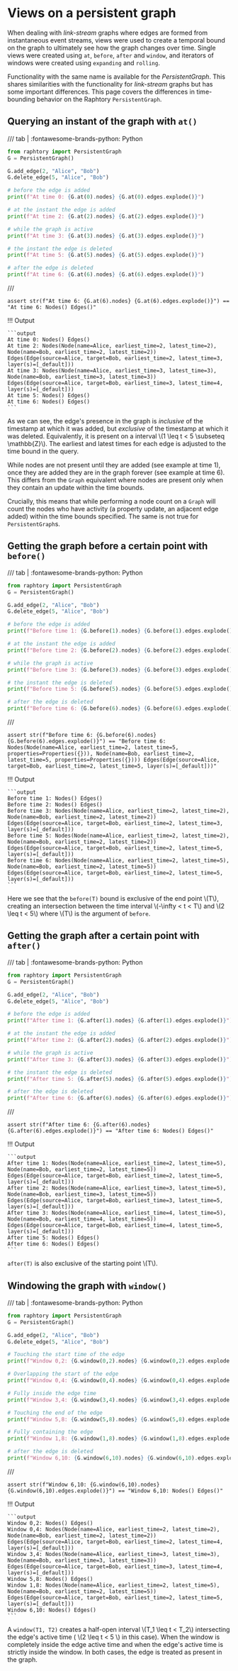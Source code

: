 # Views on a persistent graph

<script
  src="https://cdn.mathjax.org/mathjax/latest/MathJax.js?config=TeX-AMS-MML_HTMLorMML"
  type="text/javascript">
</script>

When dealing with *link-stream* graphs where edges are formed from instantaneous event streams, views were used to create a temporal bound on the graph to ultimately see how the graph changes over time. Single views were created using `at`, `before`, `after` and `window`, and iterators of windows were created using `expanding` and `rolling`.

Functionality with the same name is available for the *PersistentGraph*. This shares similarities with the functionality for *link-stream* graphs but has some important differences. This page covers the differences in time-bounding behavior on the Raphtory `PersistentGraph`.

## Querying an instant of the graph with `at()`

/// tab | :fontawesome-brands-python: Python
```python
from raphtory import PersistentGraph
G = PersistentGraph()

G.add_edge(2, "Alice", "Bob")
G.delete_edge(5, "Alice", "Bob")

# before the edge is added
print(f"At time 0: {G.at(0).nodes} {G.at(0).edges.explode()}")

# at the instant the edge is added
print(f"At time 2: {G.at(2).nodes} {G.at(2).edges.explode()}")

# while the graph is active
print(f"At time 3: {G.at(3).nodes} {G.at(3).edges.explode()}")

# the instant the edge is deleted
print(f"At time 5: {G.at(5).nodes} {G.at(5).edges.explode()}")

# after the edge is deleted
print(f"At time 6: {G.at(6).nodes} {G.at(6).edges.explode()}")
```
///

```{.python continuation hide}
assert str(f"At time 6: {G.at(6).nodes} {G.at(6).edges.explode()}") == "At time 6: Nodes() Edges()"
```

!!! Output

    ```output
    At time 0: Nodes() Edges()
    At time 2: Nodes(Node(name=Alice, earliest_time=2, latest_time=2), Node(name=Bob, earliest_time=2, latest_time=2)) Edges(Edge(source=Alice, target=Bob, earliest_time=2, latest_time=3, layer(s)=[_default]))
    At time 3: Nodes(Node(name=Alice, earliest_time=3, latest_time=3), Node(name=Bob, earliest_time=3, latest_time=3)) Edges(Edge(source=Alice, target=Bob, earliest_time=3, latest_time=4, layer(s)=[_default]))
    At time 5: Nodes() Edges()
    At time 6: Nodes() Edges()
    ```

As we can see, the edge's presence in the graph is _inclusive_ of the timestamp at which it was added, but _exclusive_ of the timestamp at which it was deleted. Equivalently, it is present on a interval \\(1 \leq t < 5 \subseteq \mathbb{Z}\\). The earliest and latest times for each edge is adjusted to the time bound in the query.

While nodes are not present until they are added (see example at time 1), once they are added they are in the graph forever (see example at time 6). This differs from the `Graph` equivalent where nodes are present only when they contain an update within the time bounds. 

Crucially, this means that while performing a node count on a `Graph` will count the nodes who have activity (a property update, an adjacent edge added) within the time bounds specified. The same is not true for `PersistentGraph`s.

## Getting the graph before a certain point with `before()`

/// tab | :fontawesome-brands-python: Python
```python
from raphtory import PersistentGraph
G = PersistentGraph()

G.add_edge(2, "Alice", "Bob")
G.delete_edge(5, "Alice", "Bob")

# before the edge is added
print(f"Before time 1: {G.before(1).nodes} {G.before(1).edges.explode()}")

# at the instant the edge is added
print(f"Before time 2: {G.before(2).nodes} {G.before(2).edges.explode()}")

# while the graph is active
print(f"Before time 3: {G.before(3).nodes} {G.before(3).edges.explode()}")

# the instant the edge is deleted
print(f"Before time 5: {G.before(5).nodes} {G.before(5).edges.explode()}")

# after the edge is deleted
print(f"Before time 6: {G.before(6).nodes} {G.before(6).edges.explode()}")
```
///

```{.python continuation hide}
assert str(f"Before time 6: {G.before(6).nodes} {G.before(6).edges.explode()}") == "Before time 6: Nodes(Node(name=Alice, earliest_time=2, latest_time=5, properties=Properties({})), Node(name=Bob, earliest_time=2, latest_time=5, properties=Properties({}))) Edges(Edge(source=Alice, target=Bob, earliest_time=2, latest_time=5, layer(s)=[_default]))"
```

!!! Output

    ```output
    Before time 1: Nodes() Edges()
    Before time 2: Nodes() Edges()
    Before time 3: Nodes(Node(name=Alice, earliest_time=2, latest_time=2), Node(name=Bob, earliest_time=2, latest_time=2)) Edges(Edge(source=Alice, target=Bob, earliest_time=2, latest_time=3, layer(s)=[_default]))
    Before time 5: Nodes(Node(name=Alice, earliest_time=2, latest_time=2), Node(name=Bob, earliest_time=2, latest_time=2)) Edges(Edge(source=Alice, target=Bob, earliest_time=2, latest_time=5, layer(s)=[_default]))
    Before time 6: Nodes(Node(name=Alice, earliest_time=2, latest_time=5), Node(name=Bob, earliest_time=2, latest_time=5)) Edges(Edge(source=Alice, target=Bob, earliest_time=2, latest_time=5, layer(s)=[_default]))
    ```

Here we see that the `before(T)` bound is exclusive of the end point \\(T\\), creating an intersection between the time interval \\(-\infty < t < T\\) and \\(2 \leq t < 5\\) where \\(T\\) is the argument of `before`.

## Getting the graph after a certain point with `after()`

/// tab | :fontawesome-brands-python: Python
```python
from raphtory import PersistentGraph
G = PersistentGraph()

G.add_edge(2, "Alice", "Bob")
G.delete_edge(5, "Alice", "Bob")

# before the edge is added
print(f"After time 1: {G.after(1).nodes} {G.after(1).edges.explode()}")

# at the instant the edge is added
print(f"After time 2: {G.after(2).nodes} {G.after(2).edges.explode()}")

# while the graph is active
print(f"After time 3: {G.after(3).nodes} {G.after(3).edges.explode()}")

# the instant the edge is deleted
print(f"After time 5: {G.after(5).nodes} {G.after(5).edges.explode()}")

# after the edge is deleted
print(f"After time 6: {G.after(6).nodes} {G.after(6).edges.explode()}")
```
///

```{.python continuation hide}
assert str(f"After time 6: {G.after(6).nodes} {G.after(6).edges.explode()}") == "After time 6: Nodes() Edges()"
```

!!! Output

    ```output
    After time 1: Nodes(Node(name=Alice, earliest_time=2, latest_time=5), Node(name=Bob, earliest_time=2, latest_time=5)) Edges(Edge(source=Alice, target=Bob, earliest_time=2, latest_time=5, layer(s)=[_default]))
    After time 2: Nodes(Node(name=Alice, earliest_time=3, latest_time=5), Node(name=Bob, earliest_time=3, latest_time=5)) Edges(Edge(source=Alice, target=Bob, earliest_time=3, latest_time=5, layer(s)=[_default]))
    After time 3: Nodes(Node(name=Alice, earliest_time=4, latest_time=5), Node(name=Bob, earliest_time=4, latest_time=5)) Edges(Edge(source=Alice, target=Bob, earliest_time=4, latest_time=5, layer(s)=[_default]))
    After time 5: Nodes() Edges()
    After time 6: Nodes() Edges()
    ```

`after(T)` is also exclusive of the starting point \\(T\\).

## Windowing the graph with `window()`

/// tab | :fontawesome-brands-python: Python
```python
from raphtory import PersistentGraph
G = PersistentGraph()

G.add_edge(2, "Alice", "Bob")
G.delete_edge(5, "Alice", "Bob")

# Touching the start time of the edge
print(f"Window 0,2: {G.window(0,2).nodes} {G.window(0,2).edges.explode()}")

# Overlapping the start of the edge
print(f"Window 0,4: {G.window(0,4).nodes} {G.window(0,4).edges.explode()}")

# Fully inside the edge time
print(f"Window 3,4: {G.window(3,4).nodes} {G.window(3,4).edges.explode()}")

# Touching the end of the edge
print(f"Window 5,8: {G.window(5,8).nodes} {G.window(5,8).edges.explode()}")

# Fully containing the edge
print(f"Window 1,8: {G.window(1,8).nodes} {G.window(1,8).edges.explode()}")

# after the edge is deleted
print(f"Window 6,10: {G.window(6,10).nodes} {G.window(6,10).edges.explode()}")
```
///

```{.python continuation hide}
assert str(f"Window 6,10: {G.window(6,10).nodes} {G.window(6,10).edges.explode()}") == "Window 6,10: Nodes() Edges()"
```

!!! Output

    ```output
    Window 0,2: Nodes() Edges()
    Window 0,4: Nodes(Node(name=Alice, earliest_time=2, latest_time=2), Node(name=Bob, earliest_time=2, latest_time=2)) Edges(Edge(source=Alice, target=Bob, earliest_time=2, latest_time=4, layer(s)=[_default]))
    Window 3,4: Nodes(Node(name=Alice, earliest_time=3, latest_time=3), Node(name=Bob, earliest_time=3, latest_time=3)) Edges(Edge(source=Alice, target=Bob, earliest_time=3, latest_time=4, layer(s)=[_default]))
    Window 5,8: Nodes() Edges()
    Window 1,8: Nodes(Node(name=Alice, earliest_time=2, latest_time=5), Node(name=Bob, earliest_time=2, latest_time=5)) Edges(Edge(source=Alice, target=Bob, earliest_time=2, latest_time=5, layer(s)=[_default]))
    Window 6,10: Nodes() Edges()
    ```

A `window(T1, T2)` creates a half-open interval \\(T_1 \leq t < T_2\\) intersecting the edge's active time ( \\(2 \leq t < 5 \\) in this case). When the window is completely inside the edge active time and when the edge's active time is strictly inside the window. In both cases, the edge is treated as present in the graph.